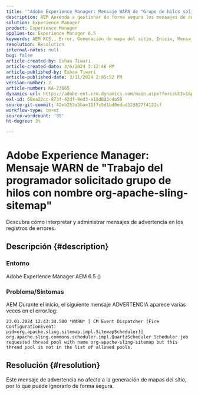 ```yaml
---
title: '"Adobe Experience Manager: Mensaje WARN de "Grupo de hilos solicitado por el trabajo del programador con el nombre org-apache-sling-sitemap""'
description: AEM Aprenda a gestionar de forma segura los mensajes de advertencia sin impacto durante el inicio de la aplicación de la.
solution: Experience Manager
product: Experience Manager
applies-to: Experience Manager 6.5
keywords: AEM KCS,, Error, Generación de mapa del sitio, Inicio, Mensaje de advertencia, Error.log, Grupo de subprocesos
resolution: Resolution
internal-notes: null
bug: false
article-created-by: Eshaa Tiwari
article-created-date: 3/6/2024 3:12:46 PM
article-published-by: Eshaa Tiwari
article-published-date: 3/11/2024 2:05:52 PM
version-number: 2
article-number: KA-23665
dynamics-url: https://adobe-ent.crm.dynamics.com/main.aspx?forceUCI=1&pagetype=entityrecord&etn=knowledgearticle&id=ce4145f6-cbdb-ee11-904d-6045bd006b4b
exl-id: 68ea22cc-873f-42df-9ed3-a18d8d3cda50
source-git-commit: 42eb253a5bae11f7c5d1bd0edad323827f4122cf
workflow-type: tm+mt
source-wordcount: '98'
ht-degree: 3%

---
```


# Adobe Experience Manager: Mensaje WARN de &quot;Trabajo del programador solicitado grupo de hilos con nombre org-apache-sling-sitemap&quot;


Descubra cómo interpretar y administrar mensajes de advertencia en los registros de errores.

## Descripción {#description}


### <b>Entorno</b>

Adobe Experience Manager AEM 6.5 ()

### Problema/Síntomas

AEM Durante el inicio, el siguiente mensaje ADVERTENCIA aparece varias veces en el error.log:


```
23.01.2024 12:43:34.500 *WARN* [ CM Event Dispatcher (Fire ConfigurationEvent: pid=org.apache.sling.sitemap.impl.SitemapScheduler)]  org.apache.sling.commons.scheduler.impl.QuartzScheduler Scheduler job requested thread pool with name org-apache-sling-sitemap but this thread pool is not in the list of allowed pools.
```





## Resolución {#resolution}


Este mensaje de advertencia no afecta a la generación de mapas del sitio, por lo que puede ignorarlo de forma segura.
